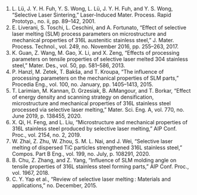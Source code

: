 1. L. Lü, J. Y. H. Fuh, Y. S. Wong, L. Lü, J. Y. H. Fuh, and Y. S. Wong, “Selective Laser Sintering,” Laser-Induced Mater. Process. Rapid Prototyp., no. ii, pp. 89–142, 2001.<br>
2. E. Liverani, S. Toschi, L. Ceschini, and A. Fortunato, “Effect of selective laser melting (SLM) process parameters on microstructure and mechanical properties of 316L austenitic stainless steel,” J. Mater. Process. Technol., vol. 249, no. November 2016, pp. 255–263, 2017.<br>
3.	K. Guan, Z. Wang, M. Gao, X. Li, and X. Zeng, “Effects of processing parameters on tensile properties of selective laser melted 304 stainless steel,” Mater. Des., vol. 50, pp. 581–586, 2013.<br>
4.	P. Hanzl, M. Zetek, T. Bakša, and T. Kroupa, “The influence of processing parameters on the mechanical properties of SLM parts,” Procedia Eng., vol. 100, no. January, pp. 1405–1413, 2015.<br>
5.	T. Larimian, M. Kannan, D. Grzesiak, B. AlMangour, and T. Borkar, “Effect of energy density and scanning strategy on densification, microstructure and mechanical properties of 316L stainless steel processed via selective laser melting,” Mater. Sci. Eng. A, vol. 770, no. June 2019, p. 138455, 2020.<br>
6.	X. Qi, H. Feng, and L. Liu, “Microstructure and mechanical properties of 316L stainless steel produced by selective laser melting,” AIP Conf. Proc., vol. 2154, no. 2, 2019.<br>
7.	W. Zhai, Z. Zhu, W. Zhou, S. M. L. Nai, and J. Wei, “Selective laser melting of dispersed TiC particles strengthened 316L stainless steel,” Compos. Part B Eng., vol. 199, no. July, p. 108291, 2020.<br>
8. B. Chu, Z. Zhang, and Z. Yang, “Influence of SLM molding angle on tensile properties of 316L stainless steel forming parts,” AIP Conf. Proc., vol. 1967, 2018.<br>
9. C. Y. Yap et al., “Review of selective laser melting : Materials and applications,” no. December, 2015.<br><br>

